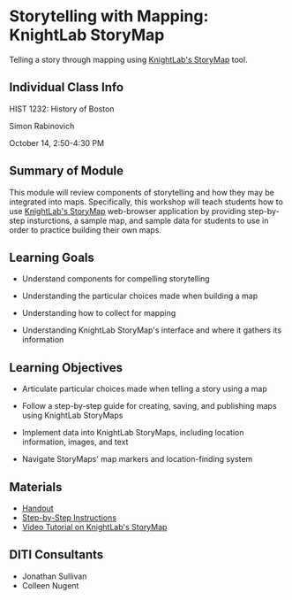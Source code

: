 <h1>Storytelling with Mapping: KnightLab StoryMap</h1>

Telling a story through mapping using [KnightLab's StoryMap](http://storymap.knightlab.com/) tool.

<h2>Individual Class Info</h2>

HIST 1232: History of Boston

Simon Rabinovich

October 14, 2:50-4:30 PM

<h2>Summary of Module</h2>

This module will review components of storytelling and how they may be integrated into maps. Specifically, this workshop will teach students how to use [KnightLab's StoryMap](http://storymap.knightlab.com/) web-browser application by providing step-by-step insturctions, a sample map, and sample data for students to use in order to practice building their own maps. 

<h2>Learning Goals</h2>

* Understand components for compelling storytelling

* Understanding the particular choices made when building a map

* Understanding how to collect for mapping

* Understanding KnightLab StoryMap's interface and where it gathers its information

<h2>Learning Objectives</h2>

* Articulate particular choices made when telling a story using a map

* Follow a step-by-step guide for creating, saving, and publishing maps using KnightLab StoryMaps

* Implement data into KnightLab StoryMaps, including location information, images, and text
* Navigate StoryMaps' map markers and location-finding system

<h2>Materials</h2>

* [Handout](https://github.com/NULabNortheastern/digitalassignmentshowcase/blob/master/mapping/history_of_boston-fall2020-rabinovitch/Handout.pdf)
* [Step-by-Step Instructions](https://github.com/NULabNortheastern/digitalassignmentshowcase/blob/master/mapping/history_of_boston-fall2020-rabinovitch/Slides.pdf)
* [Video Tutorial on KnightLab's StoryMap](https://www.youtube.com/watch?v=X33ud7RYZFg&feature=youtu.be)

<h2>DITI Consultants</h2>

* Jonathan Sullivan
* Colleen Nugent
